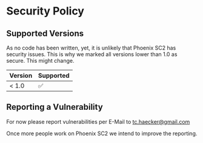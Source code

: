 # Security Policy

## Supported Versions

As no code has been written, yet, it is unlikely that Phoenix SC2 has security issues. This is why we marked all versions lower than 1.0 as secure. This might change.

| Version | Supported          |
| ------- | ------------------ |
| < 1.0   | :white_check_mark: |

## Reporting a Vulnerability

For now please report vulnerabilities per E-Mail to tc.haecker@gmail.com

Once more people work on Phoenix SC2 we intend to improve the reporting.
